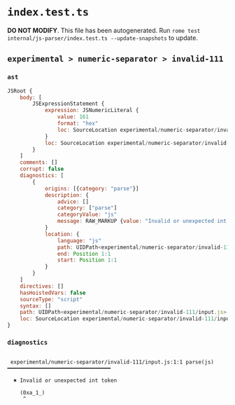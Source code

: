 # `index.test.ts`

**DO NOT MODIFY**. This file has been autogenerated. Run `rome test internal/js-parser/index.test.ts --update-snapshots` to update.

## `experimental > numeric-separator > invalid-111`

### `ast`

```javascript
JSRoot {
	body: [
		JSExpressionStatement {
			expression: JSNumericLiteral {
				value: 161
				format: "hex"
				loc: SourceLocation experimental/numeric-separator/invalid-111/input.js 1:1-1:7
			}
			loc: SourceLocation experimental/numeric-separator/invalid-111/input.js 1:0-1:8
		}
	]
	comments: []
	corrupt: false
	diagnostics: [
		{
			origins: [{category: "parse"}]
			description: {
				advice: []
				category: ["parse"]
				categoryValue: "js"
				message: RAW_MARKUP {value: "Invalid or unexpected int token"}
			}
			location: {
				language: "js"
				path: UIDPath<experimental/numeric-separator/invalid-111/input.js>
				end: Position 1:1
				start: Position 1:1
			}
		}
	]
	directives: []
	hasHoistedVars: false
	sourceType: "script"
	syntax: []
	path: UIDPath<experimental/numeric-separator/invalid-111/input.js>
	loc: SourceLocation experimental/numeric-separator/invalid-111/input.js 1:0-2:0
}
```

### `diagnostics`

```

 experimental/numeric-separator/invalid-111/input.js:1:1 parse(js) ━━━━━━━━━━━━━━━━━━━━━━━━━━━━━━━━━

  ✖ Invalid or unexpected int token

    (0xa_1_)
     ^


```
